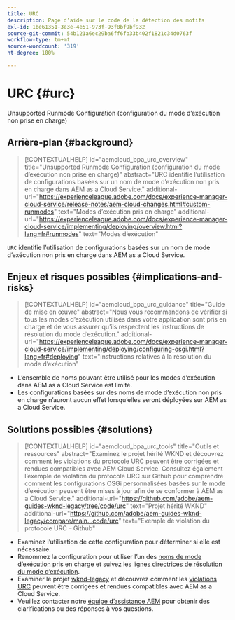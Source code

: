 ```yaml
---
title: URC
description: Page d’aide sur le code de la détection des motifs
exl-id: 1be61351-3e3e-4e51-973f-93f8bf9bf932
source-git-commit: 54b121a6ec29ba6ff6fb33b402f1821c34d0763f
workflow-type: tm+mt
source-wordcount: '319'
ht-degree: 100%

---
```


# URC {#urc}

Unsupported Runmode Configuration (configuration du mode d’exécution non prise en charge)

## Arrière-plan {#background}

>[!CONTEXTUALHELP]
>id="aemcloud_bpa_urc_overview"
>title="Unsupported Runmode Configuration (configuration du mode d’exécution non prise en charge)"
>abstract="URC identifie l’utilisation de configurations basées sur un nom de mode d’exécution non pris en charge dans AEM as a Cloud Service."
>additional-url="https://experienceleague.adobe.com/docs/experience-manager-cloud-service/release-notes/aem-cloud-changes.html#custom-runmodes" text="Modes d’exécution pris en charge"
>additional-url="https://experienceleague.adobe.com/docs/experience-manager-cloud-service/implementing/deploying/overview.html?lang=fr#runmodes" text="Modes d’exécution"

`URC` identifie l’utilisation de configurations basées sur un nom de mode d’exécution non pris en charge dans AEM as a Cloud Service.

## Enjeux et risques possibles {#implications-and-risks}

>[!CONTEXTUALHELP]
>id="aemcloud_bpa_urc_guidance"
>title="Guide de mise en œuvre"
>abstract="Nous vous recommandons de vérifier si tous les modes d’exécution utilisés dans votre application sont pris en charge et de vous assurer qu’ils respectent les instructions de résolution du mode d’exécution."
>additional-url="https://experienceleague.adobe.com/docs/experience-manager-cloud-service/implementing/deploying/configuring-osgi.html?lang=fr#deploying" text="Instructions relatives à la résolution du mode d’exécution"

* L’ensemble de noms pouvant être utilisé pour les modes d’exécution dans AEM as a Cloud Service est limité.
* Les configurations basées sur des noms de mode d’exécution non pris en charge n’auront aucun effet lorsqu’elles seront déployées sur AEM as a Cloud Service.

## Solutions possibles {#solutions}

>[!CONTEXTUALHELP]
>id="aemcloud_bpa_urc_tools"
>title="Outils et ressources"
>abstract="Examinez le projet hérité WKND et découvrez comment les violations du protocole URC peuvent être corrigées et rendues compatibles avec AEM Cloud Service. Consultez également l’exemple de violation du protocole URC sur Github pour comprendre comment les configurations OSGi personnalisées basées sur le mode d’exécution peuvent être mises à jour afin de se conformer à AEM as a Cloud Service."
>additional-url="https://github.com/adobe/aem-guides-wknd-legacy/tree/code/urc" text="Projet hérité WKND"
>additional-url="https://github.com/adobe/aem-guides-wknd-legacy/compare/main...code/urc" text="Exemple de violation du protocole URC – Github"

* Examinez l’utilisation de cette configuration pour déterminer si elle est nécessaire.
* Renommez la configuration pour utiliser l’un des [noms de mode d’exécution](https://experienceleague.adobe.com/docs/experience-manager-cloud-service/release-notes/aem-cloud-changes.html?lang=fr#custom-runmodes) pris en charge et suivez les [lignes directrices de résolution du mode d’exécution](https://experienceleague.adobe.com/docs/experience-manager-cloud-service/implementing/deploying/configuring-osgi.html?lang=fr#runmode-resolution).
* Examiner le projet [wknd-legacy](https://github.com/adobe/aem-guides-wknd-legacy/tree/code/urc) et découvrez comment les [violations URC](https://github.com/adobe/aem-guides-wknd-legacy/compare/main...code/urc) peuvent être corrigées et rendues compatibles avec AEM as a Cloud Service.
* Veuillez contacter notre [équipe d’assistance AEM](https://helpx.adobe.com/fr/enterprise/using/support-for-experience-cloud.html) pour obtenir des clarifications ou des réponses à vos questions.
